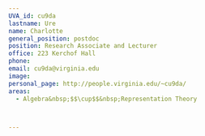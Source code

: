```yaml
---
UVA_id: cu9da
lastname: Ure
name: Charlotte
general_position: postdoc
position: Research Associate and Lecturer
office: 223 Kerchof Hall 
phone: 
email: cu9da@virginia.edu
image: 
personal_page: http://people.virginia.edu/~cu9da/
areas: 
  - Algebra&nbsp;$$\cup$$&nbsp;Representation Theory



---
```

